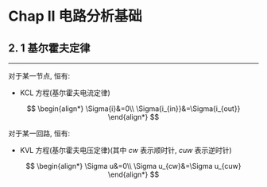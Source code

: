 
# Chap II 电路分析基础

## 2. 1 基尔霍夫定律

---

对于某一节点, 恒有:

- KCL 方程(基尔霍夫电流定律)

$$
\begin{align*}
\Sigma{i}&=0\\
\Sigma{i_{in}}&=\Sigma{i_{out}}
\end{align*}
$$

对于某一回路, 恒有:

- KVL 方程(基尔霍夫电压定律)(其中 $cw$ 表示顺时针, $cuw$ 表示逆时针)

$$
\begin{align*}
\Sigma u&=0\\
\Sigma u_{cw}&=\Sigma u_{cuw}
\end{align*}
$$

